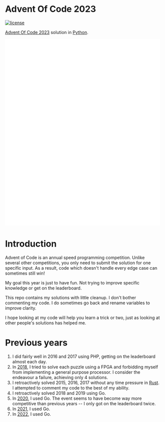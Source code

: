 # Advent Of Code 2023
[![license](http://img.shields.io/badge/license-apache_2.0-blue.svg?style=flat)](https://raw.githubusercontent.com/alokmenghrajani/adventofcode2023/master/LICENSE)

[Advent Of Code 2023](https://adventofcode.com/2023) solution in [Python](https://www.python.org/).

<img src="tree.svg">

# Introduction
Advent of Code is an annual speed programming competition. Unlike several other
competitions, you only need to submit the solution for one specific input. As a
result, code which doesn't handle every edge case can sometimes still win!

My goal this year is just to have fun. Not trying to improve specific knowledge
or get on the leaderboard.

This repo contains my solutions with little cleanup. I don't bother commenting
my code. I do sometimes go back and rename variables to improve clarity.

I hope looking at my code will help you learn a trick or two, just as looking at
other people's solutions has helped me.

# Previous years

1. I did fairly well in 2016 and 2017 using PHP, getting on the leaderboard almost each day.
2. In [2018](https://github.com/alokmenghrajani/adventofcode2018), I tried to solve each puzzle using a FPGA and forbidding myself from implementing a general purpose
   processor. I consider the endeavour a failure, achieving only 4 solutions.
3. I retroactively solved 2015, 2016, 2017 without any time pressure in [Rust](https://github.com/alokmenghrajani/adventofcode). I attempted to comment my code to the best of my ability.
4. I retroactively solved 2018 and 2019 using Go.
5. In [2020](https://github.com/alokmenghrajani/adventofcode2020), I used Go. The event seems to have become way more competitive than previous years -- I only got on the leaderboard twice.
6. In [2021](https://github.com/alokmenghrajani/adventofcode2021/), I used Go.
7. In [2022](https://github.com/alokmenghrajani/adventofcode2022/), I used Go.
